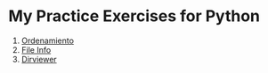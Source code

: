 # My Practice Exercises for Python

1. [Ordenamiento](./Ordenamiento)
2. [File Info](./fileinfo)
3. [Dirviewer](./dirviewer)